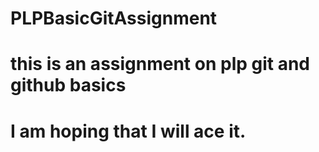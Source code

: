 # PLPBasicGitAssignment
# this is an assignment on plp git and github basics
# I am hoping that I will ace it.

